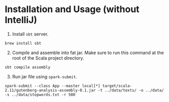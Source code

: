 # Installation and Usage (without IntelliJ)

  1. Install `sbt` server.

```
brew install sbt
```

  2. Compile and assemble into fat jar. Make sure to run this command at the root of the Scala project directory.

```
sbt compile assembly
```

  3. Run jar file using `spark-submit`.

```
spark-submit --class App --master local[*] target/scala-2.11/gutenberg-analysis-assembly-0.1.jar -t ../data/texts/ -o ../data/ -s ../data/stopwords.txt -r 500
```
